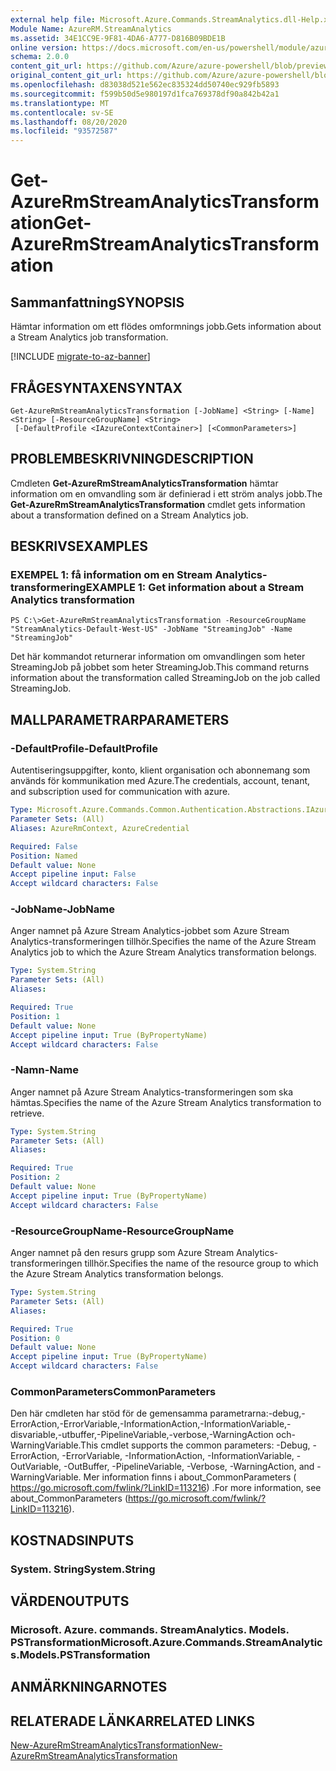 ```yaml
---
external help file: Microsoft.Azure.Commands.StreamAnalytics.dll-Help.xml
Module Name: AzureRM.StreamAnalytics
ms.assetid: 34E1CC9E-9F81-4DA6-A777-D816B09BDE1B
online version: https://docs.microsoft.com/en-us/powershell/module/azurerm.streamanalytics/get-azurermstreamanalyticstransformation
schema: 2.0.0
content_git_url: https://github.com/Azure/azure-powershell/blob/preview/src/ResourceManager/StreamAnalytics/Commands.StreamAnalytics/help/Get-AzureRmStreamAnalyticsTransformation.md
original_content_git_url: https://github.com/Azure/azure-powershell/blob/preview/src/ResourceManager/StreamAnalytics/Commands.StreamAnalytics/help/Get-AzureRmStreamAnalyticsTransformation.md
ms.openlocfilehash: d83038d521e562ec835324dd50740ec929fb5893
ms.sourcegitcommit: f599b50d5e980197d1fca769378df90a842b42a1
ms.translationtype: MT
ms.contentlocale: sv-SE
ms.lasthandoff: 08/20/2020
ms.locfileid: "93572587"
---
```

# <span data-ttu-id="f8c66-101">Get-AzureRmStreamAnalyticsTransformation</span><span class="sxs-lookup"><span data-stu-id="f8c66-101">Get-AzureRmStreamAnalyticsTransformation</span></span>

## <span data-ttu-id="f8c66-102">Sammanfattning</span><span class="sxs-lookup"><span data-stu-id="f8c66-102">SYNOPSIS</span></span>
<span data-ttu-id="f8c66-103">Hämtar information om ett flödes omformnings jobb.</span><span class="sxs-lookup"><span data-stu-id="f8c66-103">Gets information about a Stream Analytics job transformation.</span></span>

[!INCLUDE [migrate-to-az-banner](../../includes/migrate-to-az-banner.md)]

## <span data-ttu-id="f8c66-104">FRÅGESYNTAXEN</span><span class="sxs-lookup"><span data-stu-id="f8c66-104">SYNTAX</span></span>

```
Get-AzureRmStreamAnalyticsTransformation [-JobName] <String> [-Name] <String> [-ResourceGroupName] <String>
 [-DefaultProfile <IAzureContextContainer>] [<CommonParameters>]
```

## <span data-ttu-id="f8c66-105">PROBLEMBESKRIVNING</span><span class="sxs-lookup"><span data-stu-id="f8c66-105">DESCRIPTION</span></span>
<span data-ttu-id="f8c66-106">Cmdleten **Get-AzureRmStreamAnalyticsTransformation** hämtar information om en omvandling som är definierad i ett ström analys jobb.</span><span class="sxs-lookup"><span data-stu-id="f8c66-106">The **Get-AzureRmStreamAnalyticsTransformation** cmdlet gets information about a transformation defined on a Stream Analytics job.</span></span>

## <span data-ttu-id="f8c66-107">BESKRIVS</span><span class="sxs-lookup"><span data-stu-id="f8c66-107">EXAMPLES</span></span>

### <span data-ttu-id="f8c66-108">EXEMPEL 1: få information om en Stream Analytics-transformering</span><span class="sxs-lookup"><span data-stu-id="f8c66-108">EXAMPLE 1: Get information about a Stream Analytics transformation</span></span>
```
PS C:\>Get-AzureRmStreamAnalyticsTransformation -ResourceGroupName "StreamAnalytics-Default-West-US" -JobName "StreamingJob" -Name "StreamingJob"
```

<span data-ttu-id="f8c66-109">Det här kommandot returnerar information om omvandlingen som heter StreamingJob på jobbet som heter StreamingJob.</span><span class="sxs-lookup"><span data-stu-id="f8c66-109">This command returns information about the transformation called StreamingJob on the job called StreamingJob.</span></span>

## <span data-ttu-id="f8c66-110">MALLPARAMETRAR</span><span class="sxs-lookup"><span data-stu-id="f8c66-110">PARAMETERS</span></span>

### <span data-ttu-id="f8c66-111">-DefaultProfile</span><span class="sxs-lookup"><span data-stu-id="f8c66-111">-DefaultProfile</span></span>
<span data-ttu-id="f8c66-112">Autentiseringsuppgifter, konto, klient organisation och abonnemang som används för kommunikation med Azure.</span><span class="sxs-lookup"><span data-stu-id="f8c66-112">The credentials, account, tenant, and subscription used for communication with azure.</span></span>

```yaml
Type: Microsoft.Azure.Commands.Common.Authentication.Abstractions.IAzureContextContainer
Parameter Sets: (All)
Aliases: AzureRmContext, AzureCredential

Required: False
Position: Named
Default value: None
Accept pipeline input: False
Accept wildcard characters: False
```

### <span data-ttu-id="f8c66-113">-JobName</span><span class="sxs-lookup"><span data-stu-id="f8c66-113">-JobName</span></span>
<span data-ttu-id="f8c66-114">Anger namnet på Azure Stream Analytics-jobbet som Azure Stream Analytics-transformeringen tillhör.</span><span class="sxs-lookup"><span data-stu-id="f8c66-114">Specifies the name of the Azure Stream Analytics job to which the Azure Stream Analytics transformation belongs.</span></span>

```yaml
Type: System.String
Parameter Sets: (All)
Aliases:

Required: True
Position: 1
Default value: None
Accept pipeline input: True (ByPropertyName)
Accept wildcard characters: False
```

### <span data-ttu-id="f8c66-115">-Namn</span><span class="sxs-lookup"><span data-stu-id="f8c66-115">-Name</span></span>
<span data-ttu-id="f8c66-116">Anger namnet på Azure Stream Analytics-transformeringen som ska hämtas.</span><span class="sxs-lookup"><span data-stu-id="f8c66-116">Specifies the name of the Azure Stream Analytics transformation to retrieve.</span></span>

```yaml
Type: System.String
Parameter Sets: (All)
Aliases:

Required: True
Position: 2
Default value: None
Accept pipeline input: True (ByPropertyName)
Accept wildcard characters: False
```

### <span data-ttu-id="f8c66-117">-ResourceGroupName</span><span class="sxs-lookup"><span data-stu-id="f8c66-117">-ResourceGroupName</span></span>
<span data-ttu-id="f8c66-118">Anger namnet på den resurs grupp som Azure Stream Analytics-transformeringen tillhör.</span><span class="sxs-lookup"><span data-stu-id="f8c66-118">Specifies the name of the resource group to which the Azure Stream Analytics transformation belongs.</span></span>

```yaml
Type: System.String
Parameter Sets: (All)
Aliases:

Required: True
Position: 0
Default value: None
Accept pipeline input: True (ByPropertyName)
Accept wildcard characters: False
```

### <span data-ttu-id="f8c66-119">CommonParameters</span><span class="sxs-lookup"><span data-stu-id="f8c66-119">CommonParameters</span></span>
<span data-ttu-id="f8c66-120">Den här cmdleten har stöd för de gemensamma parametrarna:-debug,-ErrorAction,-ErrorVariable,-InformationAction,-InformationVariable,-disvariable,-utbuffer,-PipelineVariable,-verbose,-WarningAction och-WarningVariable.</span><span class="sxs-lookup"><span data-stu-id="f8c66-120">This cmdlet supports the common parameters: -Debug, -ErrorAction, -ErrorVariable, -InformationAction, -InformationVariable, -OutVariable, -OutBuffer, -PipelineVariable, -Verbose, -WarningAction, and -WarningVariable.</span></span> <span data-ttu-id="f8c66-121">Mer information finns i about_CommonParameters ( https://go.microsoft.com/fwlink/?LinkID=113216) .</span><span class="sxs-lookup"><span data-stu-id="f8c66-121">For more information, see about_CommonParameters (https://go.microsoft.com/fwlink/?LinkID=113216).</span></span>

## <span data-ttu-id="f8c66-122">KOSTNADS</span><span class="sxs-lookup"><span data-stu-id="f8c66-122">INPUTS</span></span>

### <span data-ttu-id="f8c66-123">System. String</span><span class="sxs-lookup"><span data-stu-id="f8c66-123">System.String</span></span>

## <span data-ttu-id="f8c66-124">VÄRDEN</span><span class="sxs-lookup"><span data-stu-id="f8c66-124">OUTPUTS</span></span>

### <span data-ttu-id="f8c66-125">Microsoft. Azure. commands. StreamAnalytics. Models. PSTransformation</span><span class="sxs-lookup"><span data-stu-id="f8c66-125">Microsoft.Azure.Commands.StreamAnalytics.Models.PSTransformation</span></span>

## <span data-ttu-id="f8c66-126">ANMÄRKNINGAR</span><span class="sxs-lookup"><span data-stu-id="f8c66-126">NOTES</span></span>

## <span data-ttu-id="f8c66-127">RELATERADE LÄNKAR</span><span class="sxs-lookup"><span data-stu-id="f8c66-127">RELATED LINKS</span></span>

[<span data-ttu-id="f8c66-128">New-AzureRmStreamAnalyticsTransformation</span><span class="sxs-lookup"><span data-stu-id="f8c66-128">New-AzureRmStreamAnalyticsTransformation</span></span>](./New-AzureRmStreamAnalyticsTransformation.md)


